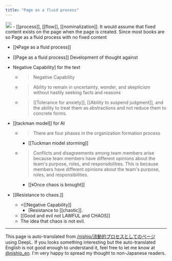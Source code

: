 ```yaml
---
title: "Page as a fluid process"
---
```


<img src='https://scrapbox.io/api/pages/nishio-en/nishio/icon' alt='nishio.icon' height="19.5"/>
- [[process]], [[flow]], [[nominalization]].
It would assume that fixed content exists on the page when the page is created.
Since most books are so
Page as a fluid process with no fixed content

- [[🌀Page as a fluid process]]

- [[Page as a fluid process]] Development of thought against
- Negative Capability] for the text
    - > Negative Capability
    - >  Ability to remain in uncertainty, wonder, and skepticism without hastily seeking facts and reasons
    - >  [[Tolerance for anxiety]], [[Ability to suspend judgment]], and the ability to treat them as abstractions and not reduce them to concrete forms.
- [[tackman model]] for AI
    - > There are four phases in the organization formation process
        - [[Tuckman model storming]]
    - > Conflicts and disagreements among team members arise because team members have different opinions about the team's purpose, roles, and responsibilities. This is because members have different opinions about the team's purpose, roles, and responsibilities.
        - [[🌀Once chaos is brought]]
- [[Resistance to chaos.]]
    - =[[Negative Capability]]
        - [Resistance to [[chaotic]].
    - [[Good and evil not LAWFUL and CHAOS]]
    - The idea that chaos is not evil.



---
This page is auto-translated from [/nishio/流動的プロセスとしてのページ](https://scrapbox.io/nishio/流動的プロセスとしてのページ) using DeepL. If you looks something interesting but the auto-translated English is not good enough to understand it, feel free to let me know at [@nishio_en](https://twitter.com/nishio_en). I'm very happy to spread my thought to non-Japanese readers.